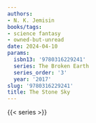 ```yaml
---
authors:
- N. K. Jemisin
books/tags:
- science fantasy
- owned-but-unread
date: 2024-04-10
params:
  isbn13: '9780316229241'
  series: The Broken Earth
  series_order: '3'
  year: '2017'
slug: '9780316229241'
title: The Stone Sky
---
```


<!--more-->

{{< series >}}
